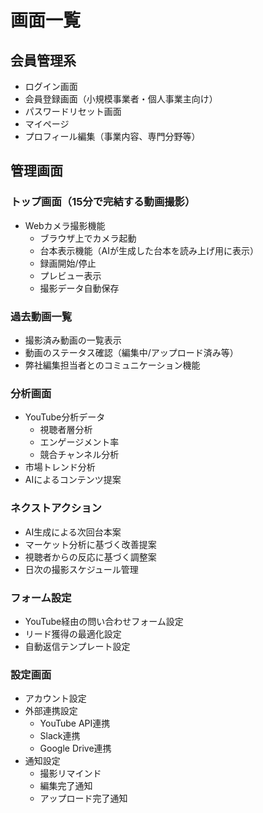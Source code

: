 # 画面一覧

## 会員管理系
- ログイン画面
- 会員登録画面（小規模事業者・個人事業主向け）
- パスワードリセット画面
- マイページ
- プロフィール編集（事業内容、専門分野等）

## 管理画面

### トップ画面（15分で完結する動画撮影）
- Webカメラ撮影機能
  - ブラウザ上でカメラ起動
  - 台本表示機能（AIが生成した台本を読み上げ用に表示）
  - 録画開始/停止
  - プレビュー表示
  - 撮影データ自動保存

### 過去動画一覧
- 撮影済み動画の一覧表示
- 動画のステータス確認（編集中/アップロード済み等）
- 弊社編集担当者とのコミュニケーション機能

### 分析画面
- YouTube分析データ
  - 視聴者層分析
  - エンゲージメント率
  - 競合チャンネル分析
- 市場トレンド分析
- AIによるコンテンツ提案

### ネクストアクション
- AI生成による次回台本案
- マーケット分析に基づく改善提案
- 視聴者からの反応に基づく調整案
- 日次の撮影スケジュール管理

### フォーム設定
- YouTube経由の問い合わせフォーム設定
- リード獲得の最適化設定
- 自動返信テンプレート設定

### 設定画面
- アカウント設定
- 外部連携設定
  - YouTube API連携
  - Slack連携
  - Google Drive連携
- 通知設定
  - 撮影リマインド
  - 編集完了通知
  - アップロード完了通知

